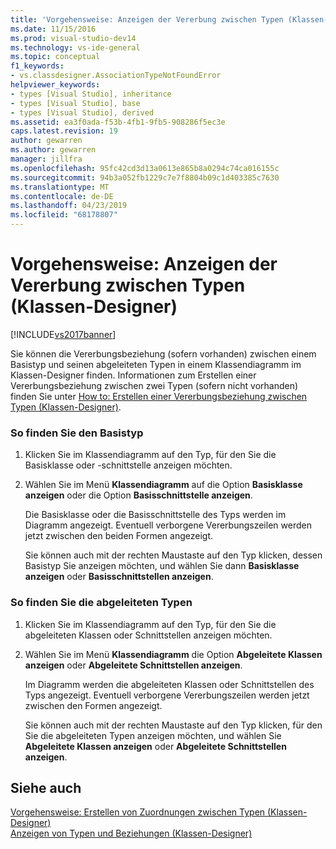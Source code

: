 ```yaml
---
title: 'Vorgehensweise: Anzeigen der Vererbung zwischen Typen (Klassen-Designer) | Microsoft-Dokumentation'
ms.date: 11/15/2016
ms.prod: visual-studio-dev14
ms.technology: vs-ide-general
ms.topic: conceptual
f1_keywords:
- vs.classdesigner.AssociationTypeNotFoundError
helpviewer_keywords:
- types [Visual Studio], inheritance
- types [Visual Studio], base
- types [Visual Studio], derived
ms.assetid: ea3f0ada-f53b-4fb1-9fb5-908286f5ec3e
caps.latest.revision: 19
author: gewarren
ms.author: gewarren
manager: jillfra
ms.openlocfilehash: 95fc42cd3d13a0613e865b8a0294c74ca016155c
ms.sourcegitcommit: 94b3a052fb1229c7e7f8804b09c1d403385c7630
ms.translationtype: MT
ms.contentlocale: de-DE
ms.lasthandoff: 04/23/2019
ms.locfileid: "68178807"
---
```

# <a name="how-to-view-inheritance-between-types-class-designer"></a>Vorgehensweise: Anzeigen der Vererbung zwischen Typen (Klassen-Designer)
[!INCLUDE[vs2017banner](../includes/vs2017banner.md)]

Sie können die Vererbungsbeziehung (sofern vorhanden) zwischen einem Basistyp und seinen abgeleiteten Typen in einem Klassendiagramm im Klassen-Designer finden. Informationen zum Erstellen einer Vererbungsbeziehung zwischen zwei Typen (sofern nicht vorhanden) finden Sie unter [How to: Erstellen einer Vererbungsbeziehung zwischen Typen (Klassen-Designer)](../ide/how-to-create-inheritance-between-types-class-designer.md).  
  
### <a name="to-find-the-base-type"></a>So finden Sie den Basistyp  
  
1. Klicken Sie im Klassendiagramm auf den Typ, für den Sie die Basisklasse oder -schnittstelle anzeigen möchten.  
  
2. Wählen Sie im Menü **Klassendiagramm** auf die Option **Basisklasse anzeigen** oder die Option **Basisschnittstelle anzeigen**.  
  
    Die Basisklasse oder die Basisschnittstelle des Typs werden im Diagramm angezeigt. Eventuell verborgene Vererbungszeilen werden jetzt zwischen den beiden Formen angezeigt.  
  
   Sie können auch mit der rechten Maustaste auf den Typ klicken, dessen Basistyp Sie anzeigen möchten, und wählen Sie dann **Basisklasse anzeigen** oder **Basisschnittstellen anzeigen**.  
  
### <a name="to-find-the-derived-types"></a>So finden Sie die abgeleiteten Typen  
  
1. Klicken Sie im Klassendiagramm auf den Typ, für den Sie die abgeleiteten Klassen oder Schnittstellen anzeigen möchten.  
  
2. Wählen Sie im Menü **Klassendiagramm** die Option **Abgeleitete Klassen anzeigen** oder **Abgeleitete Schnittstellen anzeigen**.  
  
    Im Diagramm werden die abgeleiteten Klassen oder Schnittstellen des Typs angezeigt. Eventuell verborgene Vererbungszeilen werden jetzt zwischen den Formen angezeigt.  
  
   Sie können auch mit der rechten Maustaste auf den Typ klicken, für den Sie die abgeleiteten Typen anzeigen möchten, und wählen Sie **Abgeleitete Klassen anzeigen** oder **Abgeleitete Schnittstellen anzeigen**.  
  
## <a name="see-also"></a>Siehe auch  
 [Vorgehensweise: Erstellen von Zuordnungen zwischen Typen (Klassen-Designer)](../ide/how-to-create-associations-between-types-class-designer.md)   
 [Anzeigen von Typen und Beziehungen (Klassen-Designer)](../ide/viewing-types-and-relationships-class-designer.md)
